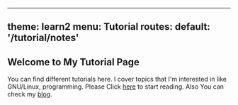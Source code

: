  ---
theme: learn2
menu: Tutorial
routes:
    default: '/tutorial/notes'
---

## Welcome to My Tutorial Page

You can find different tutorials here. I cover topics that I'm interested in like GNU/Linux, programming. Please Click [here](/tutorial/notes) to start reading. Also You can check my [blog](/blog).

